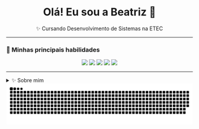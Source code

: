 <h1 align="center">Olá! Eu sou a Beatriz 👋</h1>

<p align="center">
  ✨ Cursando Desenvolvimento de Sistemas na ETEC<br/>
</p>

---

### 🚀 Minhas principais habilidades

<p align="center">
  <img src="https://cdn.jsdelivr.net/gh/devicons/devicon/icons/html5/html5-original.svg" width="40" />
  <img src="https://cdn.jsdelivr.net/gh/devicons/devicon/icons/css3/css3-original.svg" width="40" />
  <img src="https://cdn.jsdelivr.net/gh/devicons/devicon/icons/javascript/javascript-original.svg" width="40" />
  <img src="https://cdn.jsdelivr.net/gh/devicons/devicon/icons/react/react-original.svg" width="40" />
  <img src="https://cdn.jsdelivr.net/gh/devicons/devicon/icons/tailwindcss/tailwindcss-original.svg" width="40" />
</p>

---

<details>
  <summary>✨ Sobre mim</summary>
  <br/>
  - 🌱 Atualmente aprendendo: Java, PHP, react, tailwind e JS <br>
  - 💻 Focada em desenvolvimento front-end.
</details>

<div align="center">
 <picture>
  <source media="(prefers-color-scheme: dark)" srcset="https://raw.githubusercontent.com/AecioJose/AecioJose/output/github-contribution-grid-snake-dark.svg">
  <source media="(prefers-color-scheme: light)" srcset="https://raw.githubusercontent.com/Buenoobeatriz/Buenoobeatriz/output/github-contribution-grid-snake.svg">
  <img alt="github contribution grid snake animation" src="https://raw.githubusercontent.com/AecioJose/AecioJose/output/github-contribution-grid-snake.svg">
</picture>
</div>
